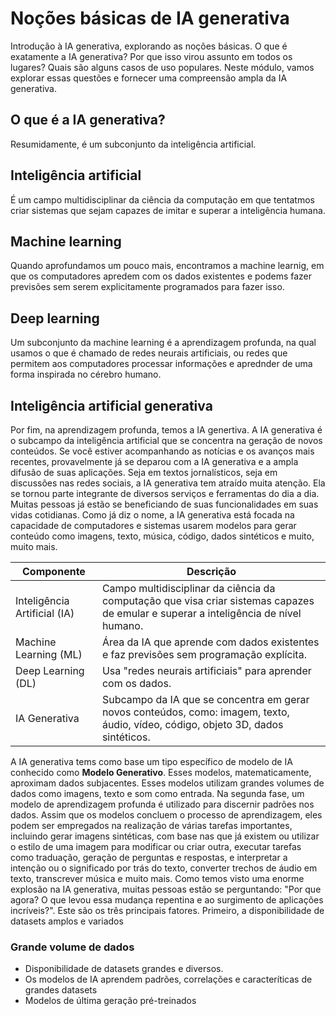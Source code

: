 # Noções básicas de IA generativa

Introdução à IA generativa, explorando as noções básicas. O que é exatamente a IA generativa? Por que isso virou assunto em todos os lugares? Quais são alguns casos de uso populares. Neste módulo, vamos explorar essas questões e fornecer uma compreensão ampla da IA generativa.

## O que é a IA generativa?

Resumidamente, é um subconjunto da inteligência artificial.

## Inteligência artificial

É um campo multidisciplinar da ciência da computação em que tentatmos criar sistemas que sejam capazes de imitar e superar a inteligência humana.

## Machine learning

Quando aprofundamos um pouco mais, encontramos a machine learnig, em que os computadores apredem com os dados existentes e podems fazer previsões sem serem explicitamente programados para fazer isso.

## Deep learning

Um subconjunto da machine learning é a aprendizagem profunda, na qual usamos o que é chamado de redes neurais artificiais, ou redes que permitem aos computadores processar informações e aprednder de uma forma inspirada no cérebro humano.

## Inteligência artificial generativa

Por fim, na aprendizagem profunda, temos a IA genertiva. A IA generativa é o subcampo da inteligência artificial que se concentra na geração de novos conteúdos. Se você estiver acompanhando as notícias e os avanços mais recentes, provavelmente já se deparou com a IA generativa e a ampla difusão de suas aplicações. Seja em textos jornalísticos, seja em discussões nas redes sociais, a IA generativa tem atraído muita atenção. Ela se tornou parte integrante de diversos serviços e ferramentas do dia a dia. Muitas pessoas já estão se beneficiando de suas funcionalidades em suas vidas cotidianas. Como já diz o nome, a IA generativa está focada na capacidade de computadores e sistemas usarem modelos para gerar conteúdo como imagens, texto, música, código, dados sintéticos e muito, muito mais.

| Componente                   | Descrição                                                                                                                           |
|------------------------------|-------------------------------------------------------------------------------------------------------------------------------------|
| Inteligência Artificial (IA) | Campo multidisciplinar da ciência da computação que visa criar sistemas capazes de emular e superar a inteligência de nível humano. |
| Machine Learning (ML)        | Área da IA que aprende com dados existentes e faz previsões sem programação explícita.                                              |
| Deep Learning (DL)           | Usa "redes neurais artificiais" para aprender com os dados.                                                                         |
| IA Generativa                | Subcampo da IA que se concentra em gerar novos conteúdos, como: imagem, texto, áudio, vídeo, código, objeto 3D, dados sintéticos.   |

A IA generativa tems como base um tipo específico de modelo de IA conhecido como **Modelo Generativo**. Esses modelos, matematicamente, aproximam dados subjacentes. Esses modelos utilizam grandes volumes de dados como imagens, texto e som como entrada. Na segunda fase, um modelo de aprendizagem profunda é utilizado para discernir padrões nos dados. Assim que os modelos concluem o processo de aprendizagem, eles podem ser empregados na realização de várias tarefas importantes, incluindo gerar imagens sintéticas, com base nas que já existem ou utilizar o estilo de uma imagem para modificar ou criar outra, executar tarefas como traduação, geração de perguntas e respostas, e interpretar a intenção ou o significado por trás do texto, converter trechos de áudio em texto, transcrever música e muito mais. Como temos visto uma enorme explosão na IA generativa, muitas pessoas estão se perguntando: "Por que agora? O que levou essa mudança repentina e ao surgimento de aplicações incríveis?".  Este são os três principais fatores. Primeiro, a disponibilidade de datasets amplos e variados

### Grande volume de dados

- Disponibilidade de datasets grandes e diversos.
- Os modelos de IA aprendem padrões, correlações e caracteríticas de grandes datasets
- Modelos de última geração pré-treinados

